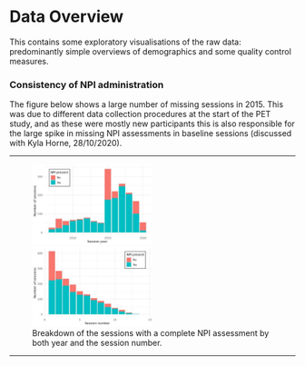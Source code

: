 # Data Overview

This contains some exploratory visualisations of the raw data: predominantly
simple overviews of demographics and some quality control measures.

### Consistency of NPI administration

The figure below shows a large number of missing sessions in 2015. This was due
to different data collection procedures at the start of the PET study, and as
these were mostly new participants this is also responsible for the large spike
in missing NPI assessments in baseline sessions (discussed with Kyla Horne,
28/10/2020).

--------

<figure>
  <a href="Figures/npi-presence_v_year.pdf">
    <img src="Figures/npi-presence_v_year.jpg" width="50%">
  </a>

  <a href="Figures/npi-presence_v_session.pdf">
    <img src="Figures/npi-presence_v_session.jpg" width="50%">
  </a>

  <figcaption>Breakdown of the sessions with a complete NPI assessment by both
  year and the session number.</figcaption>
</figure>

---------
